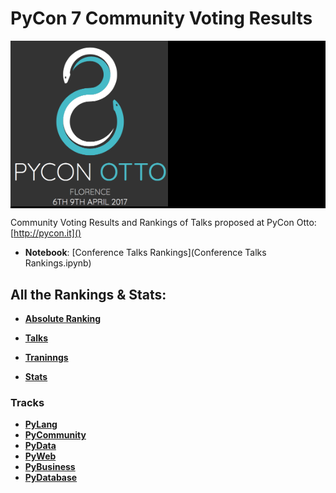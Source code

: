 # PyCon 7 Community Voting Results #

<div style="background-color:#000"> 
    <img src='logos/pycon8.png' width='50%' />
</div>

Community Voting Results and Rankings of Talks proposed at PyCon Otto: [http://pycon.it]()

* **Notebook**: [Conference Talks Rankings](Conference Talks Rankings.ipynb)

## All the Rankings & Stats: ##
* [**Absolute Ranking**](https://gist.github.com/leriomaggio/3762d7e50d208d26c192fff5c6faa813#community-voting-results)

* [**Talks**](https://gist.github.com/leriomaggio/3762d7e50d208d26c192fff5c6faa813#talks)
* [**Traninngs**](https://gist.github.com/leriomaggio/3762d7e50d208d26c192fff5c6faa813#trainings)
* [**Stats**]((https://gist.github.com/leriomaggio/3762d7e50d208d26c192fff5c6faa813#stats))

### Tracks

*  [**PyLang**](https://gist.github.com/leriomaggio/3762d7e50d208d26c192fff5c6faa813#pylang)
* [**PyCommunity**](https://gist.github.com/leriomaggio/3762d7e50d208d26c192fff5c6faa813#pycommunity)
*  [**PyData**](https://gist.github.com/leriomaggio/3762d7e50d208d26c192fff5c6faa813#pydata)
*  [**PyWeb**](https://gist.github.com/leriomaggio/3762d7e50d208d26c192fff5c6faa813#pyweb)
* [**PyBusiness**](https://gist.github.com/leriomaggio/3762d7e50d208d26c192fff5c6faa813#pybusiness)
* [**PyDatabase**](https://gist.github.com/leriomaggio/3762d7e50d208d26c192fff5c6faa813#pydb)

